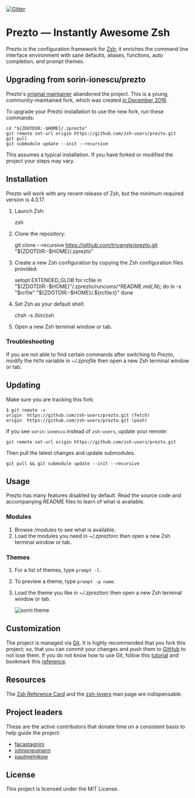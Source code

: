 [![Gitter](https://badges.gitter.im/zsh-users/prezto.svg)](https://gitter.im/zsh-users/prezto?utm_source=badge&utm_medium=badge&utm_campaign=pr-badge)

Prezto — Instantly Awesome Zsh
==============================

Prezto is the configuration framework for [Zsh][1]; it enriches the command line
interface environment with sane defaults, aliases, functions, auto completion,
and prompt themes.

Upgrading from sorin-ionescu/prezto
-----------------------------------

Prezto's [original maintainer][original] abandoned the project. This is a
young, community-maintained fork, which was created [in December 2016][fork].

To upgrade your Prezto installation to use the new fork, run these commands:

    cd "${ZDOTDIR:-$HOME}/.zprezto"
    git remote set-url origin https://github.com/zsh-users/prezto.git
    git pull
    git submodule update --init --recursive

This assumes a typical installation. If you have forked or modified the
project your steps may vary.

[original]: https://github.com/sorin-ionescu/prezto
[fork]: https://github.com/sorin-ionescu/prezto#1239

Installation
------------

Prezto will work with any recent release of Zsh, but the minimum required
version is 4.3.17.

  1. Launch Zsh:

        zsh

  2. Clone the repository:

        git clone --recursive https://github.com/triyangle/prezto.git "${ZDOTDIR:-$HOME}/.zprezto"

  3. Create a new Zsh configuration by copying the Zsh configuration files
     provided:

        setopt EXTENDED_GLOB
        for rcfile in "${ZDOTDIR:-$HOME}"/.zprezto/runcoms/^README.md(.N); do
          ln -s "$rcfile" "${ZDOTDIR:-$HOME}/.${rcfile:t}"
        done

  4. Set Zsh as your default shell:

        chsh -s /bin/zsh

  5. Open a new Zsh terminal window or tab.

### Troubleshooting

If you are not able to find certain commands after switching to *Prezto*,
modify the `PATH` variable in *~/.zprofile* then open a new Zsh terminal
window or tab.

Updating
--------

Make sure you are tracking this fork:

    $ git remote -v
    origin  https://github.com/zsh-users/prezto.git (fetch)
    origin  https://github.com/zsh-users/prezto.git (push)

If you see `sorin-ionescu` instead of `zsh-users`, update your remote:

    git remote set-url origin https://github.com/zsh-users/prezto.git

Then pull the latest changes and update submodules.

    git pull && git submodule update --init --recursive

Usage
-----

Prezto has many features disabled by default. Read the source code and
accompanying README files to learn of what is available.

### Modules

  1. Browse */modules* to see what is available.
  2. Load the modules you need in *~/.zpreztorc* then open a new Zsh terminal
     window or tab.

### Themes

  1. For a list of themes, type `prompt -l`.
  2. To preview a theme, type `prompt -p name`.
  3. Load the theme you like in *~/.zpreztorc* then open a new Zsh terminal
     window or tab.

     ![sorin theme][2]

Customization
-------------

The project is managed via [Git][3]. It is highly recommended that you fork this
project; so, that you can commit your changes and push them to [GitHub][4] to
not lose them. If you do not know how to use Git, follow this [tutorial][5] and
bookmark this [reference][6].

Resources
---------

The [Zsh Reference Card][7] and the [zsh-lovers][8] man page are indispensable.

Project leaders
---------------

These are the active contributors that donate time on a consistent basis to help guide the project:

* [facastagnini](https://github.com/facastagnini)
* [johnpneumann](https://github.com/johnpneumann)
* [paulmelnikow](https://github.com/paulmelnikow)

License
-------

This project is licensed under the MIT License.

[1]: http://www.zsh.org
[2]: http://i.imgur.com/nrGV6pg.png "sorin theme"
[3]: http://git-scm.com
[4]: https://github.com
[5]: http://gitimmersion.com
[6]: http://gitref.org
[7]: http://www.bash2zsh.com/zsh_refcard/refcard.pdf
[8]: http://grml.org/zsh/zsh-lovers.html

